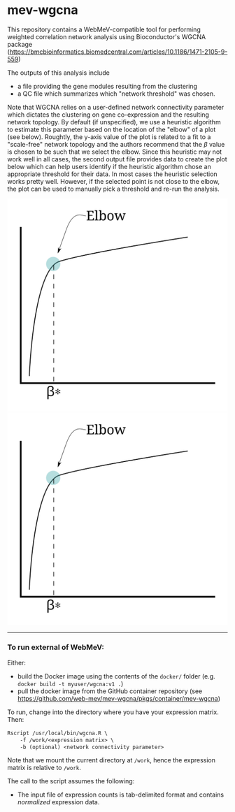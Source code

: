 # mev-wgcna

This repository contains a WebMeV-compatible tool for performing weighted correlation network analysis using Bioconductor's WGCNA package (https://bmcbioinformatics.biomedcentral.com/articles/10.1186/1471-2105-9-559)

The outputs of this analysis include
- a file providing the gene modules resulting from the clustering
- a QC file which summarizes which "network threshold" was chosen. 

Note that WGCNA relies on a user-defined network connectivity parameter which dictates the clustering on gene co-expression and the resulting network topology. By default (if unspecified), we use a heuristic algorithm to estimate this parameter based on the location of the "elbow" of a plot (see below). Roughtly, the y-axis value of the plot is related to a fit to a "scale-free" network topology and the authors recommend that the $\beta$ value is chosen to be such that we select the elbow. Since this heuristic may not work well in all cases, the second output file provides data to create the plot below which can help users identify if the heuristic algorithm chose an appropriate threshold for their data. In most cases the heuristic selection works pretty well. However, if the selected point is not close to the elbow, the plot can be used to manually pick a threshold and re-run the analysis.

![Alt text](./elbow.svg)
<img src="./elbow.svg">

---

### To run external of WebMeV:

Either:
- build the Docker image using the contents of the `docker/` folder (e.g. `docker build -t myuser/wgcna:v1 .`) 
- pull the docker image from the GitHub container repository (see https://github.com/web-mev/mev-wgcna/pkgs/container/mev-wgcna)

To run, change into the directory where you have your expression matrix. Then:
```
Rscript /usr/local/bin/wgcna.R \
    -f /work/<expression matrix> \
    -b (optional) <network connectivity parameter>
```
Note that we mount the current directory at `/work`, hence the expression matrix is relative to `/work`.

The call to the script assumes the following:
- The input file of expression counts is tab-delimited format and contains *normalized* expression data.